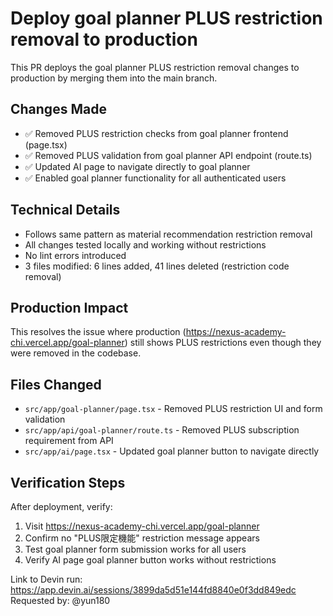 # Deploy goal planner PLUS restriction removal to production

This PR deploys the goal planner PLUS restriction removal changes to production by merging them into the main branch.

## Changes Made
- ✅ Removed PLUS restriction checks from goal planner frontend (page.tsx)
- ✅ Removed PLUS validation from goal planner API endpoint (route.ts)  
- ✅ Updated AI page to navigate directly to goal planner
- ✅ Enabled goal planner functionality for all authenticated users

## Technical Details
- Follows same pattern as material recommendation restriction removal
- All changes tested locally and working without restrictions
- No lint errors introduced
- 3 files modified: 6 lines added, 41 lines deleted (restriction code removal)

## Production Impact
This resolves the issue where production (https://nexus-academy-chi.vercel.app/goal-planner) still shows PLUS restrictions even though they were removed in the codebase.

## Files Changed
- `src/app/goal-planner/page.tsx` - Removed PLUS restriction UI and form validation
- `src/app/api/goal-planner/route.ts` - Removed PLUS subscription requirement from API
- `src/app/ai/page.tsx` - Updated goal planner button to navigate directly

## Verification Steps
After deployment, verify:
1. Visit https://nexus-academy-chi.vercel.app/goal-planner
2. Confirm no "PLUS限定機能" restriction message appears
3. Test goal planner form submission works for all users
4. Verify AI page goal planner button works without restrictions

Link to Devin run: https://app.devin.ai/sessions/3899da5d51e144fd8840e0f3dd849edc
Requested by: @yun180
